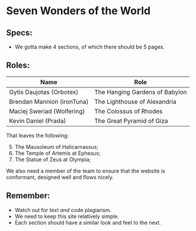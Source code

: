 # Seven Wonders of the World

## Specs:
- We gotta make 4 sections, of which there should be 5 pages.


## Roles:

| Name                       | Role                           |
|----------------------------|--------------------------------|
| Gytis Daujotas (Orbotex)   | The Hanging Gardens of Babylon |
| Brendan Mannion (ironTuna) | The Lighthouse of Alexandria   |
| Maciej Sweriad (Wolfering) | The Colossus of Rhodes         |
| Kevin Daniel (Prada)       | The Great Pyramid of Giza      |

That leaves the following:

5. The Mausoleum of Halicarnassus;
6. The Temple of Artemis at Ephesus;
7. The Statue of Zeus at Olympia;

We also need a member of the team to ensure that the website is conformant, designed well and flows nicely.


## Remember:
- Watch out for text *and* code plagiarism.
- We need to keep this site relatively simple.
- Each section should have a similar look and feel to the next.
